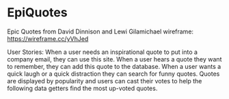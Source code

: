 # EpiQuotes
Epic Quotes from David Dinnison and Lewi Gilamichael
wireframe: https://wireframe.cc/yVhJed

User Stories: 
When a user needs an inspirational quote to put into a company email, they can use this site. 
When a user hears a quote they want to remember, they can add this quote to the database.
When a user wants a quick laugh or a quick distraction they can search for funny quotes.
Quotes are displayed by popularity and users can cast their votes to help the following data getters find the most up-voted quotes. 